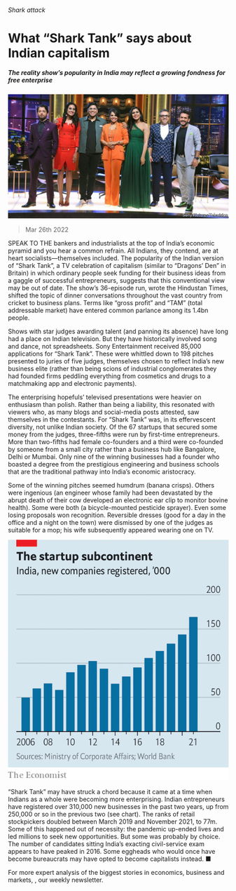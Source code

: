 ###### Shark attack

# What “Shark Tank” says about Indian capitalism 

##### The reality show’s popularity in India may reflect a growing fondness for free enterprise 

![image](images/20220326_wbp502.jpg) 

> Mar 26th 2022 

SPEAK TO THE bankers and industrialists at the top of India’s economic pyramid and you hear a common refrain. All Indians, they contend, are at heart socialists—themselves included. The popularity of the Indian version of “Shark Tank”, a TV celebration of capitalism (similar to “Dragons’ Den” in Britain) in which ordinary people seek funding for their business ideas from a gaggle of successful entrepreneurs, suggests that this conventional view may be out of date. The show’s 36-episode run, wrote the Hindustan Times, shifted the topic of dinner conversations throughout the vast country from cricket to business plans. Terms like “gross profit” and “TAM” (total addressable market) have entered common parlance among its 1.4bn people.

Shows with star judges awarding talent (and panning its absence) have long had a place on Indian television. But they have historically involved song and dance, not spreadsheets. Sony Entertainment received 85,000 applications for “Shark Tank”. These were whittled down to 198 pitches presented to juries of five judges, themselves chosen to reflect India’s new business elite (rather than being scions of industrial conglomerates they had founded firms peddling everything from cosmetics and drugs to a matchmaking app and electronic payments).


The enterprising hopefuls’ televised presentations were heavier on enthusiasm than polish. Rather than being a liability, this resonated with viewers who, as many blogs and social-media posts attested, saw themselves in the contestants. For “Shark Tank” was, in its effervescent diversity, not unlike Indian society. Of the 67 startups that secured some money from the judges, three-fifths were run by first-time entrepreneurs. More than two-fifths had female co-founders and a third were co-founded by someone from a small city rather than a business hub like Bangalore, Delhi or Mumbai. Only nine of the winning businesses had a founder who boasted a degree from the prestigious engineering and business schools that are the traditional pathway into India’s economic aristocracy.

Some of the winning pitches seemed humdrum (banana crisps). Others were ingenious (an engineer whose family had been devastated by the abrupt death of their cow developed an electronic ear clip to monitor bovine health). Some were both (a bicycle-mounted pesticide sprayer). Even some losing proposals won recognition. Reversible dresses (good for a day in the office and a night on the town) were dismissed by one of the judges as suitable for a mop; his wife subsequently appeared wearing one on TV.

![image](images/20220326_WBC525.png) 


“Shark Tank” may have struck a chord because it came at a time when Indians as a whole were becoming more enterprising. Indian entrepreneurs have registered over 310,000 new businesses in the past two years, up from 250,000 or so in the previous two (see chart). The ranks of retail stockpickers doubled between March 2019 and November 2021, to 77m. Some of this happened out of necessity: the pandemic up-ended lives and led millions to seek new opportunities. But some was probably by choice. The number of candidates sitting India’s exacting civil-service exam appears to have peaked in 2016. Some eggheads who would once have become bureaucrats may have opted to become capitalists instead. ■

For more expert analysis of the biggest stories in economics, business and markets, , our weekly newsletter.

